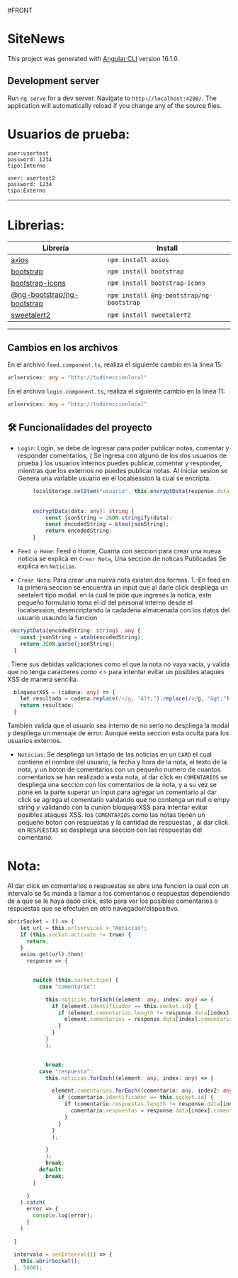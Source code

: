 #FRONT

# SiteNews

This project was generated with [Angular CLI](https://github.com/angular/angular-cli) version 16.1.0.

## Development server

Run `ng serve` for a dev server. Navigate to `http://localhost:4200/`. The application will automatically reload if you change any of the source files.

# Usuarios de prueba:

    user:usertest
    password: 1234
    tipo:Interno
    
    user: usertest2
    password: 1234
    tipo:Externo

---

# Librerias:

| Librería                             | Install         |
| ------------------------------------ | --------------- |
| [axios](https://www.npmjs.com/package/axios)                             | `npm install axios`         |
| [bootstrap](https://www.npmjs.com/package/bootstrap)                     | `npm install bootstrap`     |
| [bootstrap-icons](https://www.npmjs.com/package/bootstrap-icons)         | `npm install bootstrap-icons` |
| [@ng-bootstrap/ng-bootstrap](https://www.npmjs.com/package/@ng-bootstrap/ng-bootstrap) | `npm install @ng-bootstrap/ng-bootstrap` |
| [sweetalert2](https://www.npmjs.com/package/sweetalert2)                 | `npm install sweetalert2`  |

---

## Cambios en los archivos

En el archivo `feed.component.ts`, realiza el siguiente cambio en la línea 15:

```typescript
urlservices: any = "http://tudireccionlocal"

```
En el archivo `login.component.ts`, realiza el siguiente cambio en la línea 11:

```typescript
urlservices: any = "http://tudireccionlocal"

```

## 🛠️ Funcionalidades del proyecto

- `Login`: Login, se debe de ingresar para poder publicar notas, comentar y responder comentarios, ( Se ingresa con alguno de los dos usuarios de prueba ) los usuarios internos puedes publicar,comentar y responder, mientras que los externos no puedes publicar notas. Al iniciar sesion se Genera una variable usuario en el localsession la cual se encripta. 
```typescript
        localStorage.setItem("usuario", this.encryptData(response.data));
        
        
        encryptData(data: any): string {
            const jsonString = JSON.stringify(data);
            const encodedString = btoa(jsonString);
            return encodedString;
        }

```
- `Feed o Home`: Feed o Home, Cuanta con seccion para crear una nueva noticia se explica en `Crear Nota`,  Una seccion de noticas Publicadas Se explica en `Noticias`. 

- `Crear Nota`: Para crear una nueva nota existen dos formas. 
1.-En feed en la primera seccion se encuentra un input que al darle click despliega un seetalert tipo modal. en la cual te pide que ingreses la notica, este pequeño formulario toma el id del personal interno desde el localsession, desencriptando la cadadena almacenada con los datos del usuario usaundo la funcion 
```typescript
 decryptData(encodedString: string): any {
    const jsonString = atob(encodedString);
    return JSON.parse(jsonString);
  }

```
. Tiene sus debidas validaciones como el que la nota no vaya vacia, y valida que no tenga caracteres como <> para intentar evitar un posibles ataques XSS de manera sencilla.
```typescript
  bloquearXSS = (cadena: any) => {
    let resultado = cadena.replace(/</g, "&lt;").replace(/>/g, "&gt;");
    return resultado;
  }


```

Tambien valida que el usuario sea interno de no serlo no despliega la modal y despliega un mensaje de error. Aunque eesta seccion esta oculta para los usuarios externos.

- `Noticias`: Se despliega un listado de las noticias en un `CARD` el cual contiene el nombre del usuario, la fecha y hora de la nota, el texto de la nota, y un boton de comentarios con un pequeño numero de cuantos comentarios se han realizado a esta nota, al dar click en `COMENTARIOS` se despliega una seccion con los comentarios de la nota, y a su vez se pone en la parte superar un input para agregar un comentario al dar click se agrega el comentario validando que no contenga un null o empy string y validando con la cunion bloquearXSS para intentar evitar posibles ataques XSS. los `COMENTARIOS` como las notas tienen un pequeño boton con respuestas y la cantidad de respuestas , al dar click en `RESPUESTAS` se despliega una seccion con las respuestas del comentario.

# Nota: 
Al dar click en comentarios o respuestas se abre una funcion la cual con un intervalo se 5s manda a llamar a los comentarios o respuestas dependiendo de a que se le haya dado click, esto para ver los posibles comentarios o respuestas que se efectuen en otro navegador/dispositivo. 

```typescript
abrirSocket = () => {
    let url = this.urlservices + "Noticias";
    if (this.socket.activate != true) {
      return;
    }
    axios.get(url).then(
      response => {


        switch (this.socket.tipo) {
          case "comentario":

            this.noticias.forEach((element: any, index: any) => {
              if (element.identificador == this.socket.id) {
                if (element.comentarios.length != response.data[index].comentarios.length) {
                  element.comentarios = response.data[index].comentarios;
                }
              }
            }
            );


            break;
          case "respuesta":
            this.noticias.forEach((element: any, index: any) => {

              element.comentarios.forEach((comentario: any, index2: any) => {
                if (comentario.identificador == this.socket.id) {
                  if (comentario.respuestas.length != response.data[index].comentarios[index2].respuestas.length) {
                    comentario.respuestas = response.data[index].comentarios[index2].respuestas;
                  }
                }
              }
              );

            }
            );
            break;
          default:
            break;
        }

      }
    ).catch(
      error => {
        console.log(error);
      }
    )

  }

  intervalo = setInterval(() => {
    this.abrirSocket();
  }, 5000);


```





